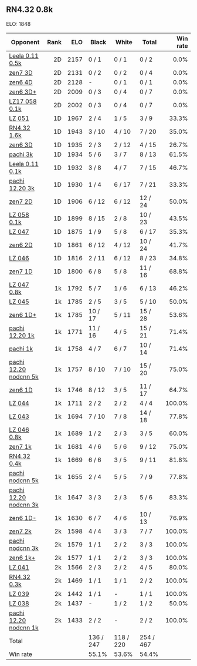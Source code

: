 ## RN4.32 0.8k ##

ELO: 1848

Opponent | Rank | ELO | Black | White | Total | Win rate
---------|-----:|----:|-------|-------|-------|-------:
[Leela 0.11 0.5k](Leela%200.11%200.5k.md) | 2D | 2157 | 0 / 1 | 0 / 1 | 0 / 2 | 0.0%
[zen7 3D](zen7%203D.md) | 2D | 2131 | 0 / 2 | 0 / 2 | 0 / 4 | 0.0%
[zen6 4D](zen6%204D.md) | 2D | 2128 | - | 0 / 1 | 0 / 1 | 0.0%
[zen6 3D+](zen6%203D+.md) | 2D | 2009 | 0 / 3 | 0 / 4 | 0 / 7 | 0.0%
[LZ17 058 0.1k](LZ17%20058%200.1k.md) | 2D | 2002 | 0 / 3 | 0 / 4 | 0 / 7 | 0.0%
[LZ 051](LZ%20051.md) | 1D | 1967 | 2 / 4 | 1 / 5 | 3 / 9 | 33.3%
[RN4.32 1.6k](RN4.32%201.6k.md) | 1D | 1943 | 3 / 10 | 4 / 10 | 7 / 20 | 35.0%
[zen6 3D](zen6%203D.md) | 1D | 1935 | 2 / 3 | 2 / 12 | 4 / 15 | 26.7%
[pachi 3k](pachi%203k.md) | 1D | 1934 | 5 / 6 | 3 / 7 | 8 / 13 | 61.5%
[Leela 0.11 0.1k](Leela%200.11%200.1k.md) | 1D | 1932 | 3 / 8 | 4 / 7 | 7 / 15 | 46.7%
[pachi 12.20 3k](pachi%2012.20%203k.md) | 1D | 1930 | 1 / 4 | 6 / 17 | 7 / 21 | 33.3%
[zen7 2D](zen7%202D.md) | 1D | 1906 | 6 / 12 | 6 / 12 | 12 / 24 | 50.0%
[LZ 058 0.1k](LZ%20058%200.1k.md) | 1D | 1899 | 8 / 15 | 2 / 8 | 10 / 23 | 43.5%
[LZ 047](LZ%20047.md) | 1D | 1875 | 1 / 9 | 5 / 8 | 6 / 17 | 35.3%
[zen6 2D](zen6%202D.md) | 1D | 1861 | 6 / 12 | 4 / 12 | 10 / 24 | 41.7%
[LZ 046](LZ%20046.md) | 1D | 1816 | 2 / 11 | 6 / 12 | 8 / 23 | 34.8%
[zen7 1D](zen7%201D.md) | 1D | 1800 | 6 / 8 | 5 / 8 | 11 / 16 | 68.8%
[LZ 047 0.8k](LZ%20047%200.8k.md) | 1k | 1792 | 5 / 7 | 1 / 6 | 6 / 13 | 46.2%
[LZ 045](LZ%20045.md) | 1k | 1785 | 2 / 5 | 3 / 5 | 5 / 10 | 50.0%
[zen6 1D+](zen6%201D+.md) | 1k | 1785 | 10 / 17 | 5 / 11 | 15 / 28 | 53.6%
[pachi 12.20 1k](pachi%2012.20%201k.md) | 1k | 1771 | 11 / 16 | 4 / 5 | 15 / 21 | 71.4%
[pachi 1k](pachi%201k.md) | 1k | 1758 | 4 / 7 | 6 / 7 | 10 / 14 | 71.4%
[pachi 12.20 nodcnn 5k](pachi%2012.20%20nodcnn%205k.md) | 1k | 1757 | 8 / 10 | 7 / 10 | 15 / 20 | 75.0%
[zen6 1D](zen6%201D.md) | 1k | 1746 | 8 / 12 | 3 / 5 | 11 / 17 | 64.7%
[LZ 044](LZ%20044.md) | 1k | 1711 | 2 / 2 | 2 / 2 | 4 / 4 | 100.0%
[LZ 043](LZ%20043.md) | 1k | 1694 | 7 / 10 | 7 / 8 | 14 / 18 | 77.8%
[LZ 046 0.8k](LZ%20046%200.8k.md) | 1k | 1689 | 1 / 2 | 2 / 3 | 3 / 5 | 60.0%
[zen7 1k](zen7%201k.md) | 1k | 1681 | 4 / 6 | 5 / 6 | 9 / 12 | 75.0%
[RN4.32 0.4k](RN4.32%200.4k.md) | 1k | 1669 | 6 / 6 | 3 / 5 | 9 / 11 | 81.8%
[pachi nodcnn 5k](pachi%20nodcnn%205k.md) | 1k | 1655 | 2 / 4 | 5 / 5 | 7 / 9 | 77.8%
[pachi 12.20 nodcnn 3k](pachi%2012.20%20nodcnn%203k.md) | 1k | 1647 | 3 / 3 | 2 / 3 | 5 / 6 | 83.3%
[zen6 1D-](zen6%201D-.md) | 1k | 1630 | 6 / 7 | 4 / 6 | 10 / 13 | 76.9%
[zen7 2k](zen7%202k.md) | 2k | 1598 | 4 / 4 | 3 / 3 | 7 / 7 | 100.0%
[pachi nodcnn 3k](pachi%20nodcnn%203k.md) | 2k | 1579 | 1 / 1 | 2 / 2 | 3 / 3 | 100.0%
[zen6 1k+](zen6%201k+.md) | 2k | 1577 | 1 / 1 | 2 / 2 | 3 / 3 | 100.0%
[LZ 041](LZ%20041.md) | 2k | 1566 | 2 / 3 | 2 / 2 | 4 / 5 | 80.0%
[RN4.32 0.3k](RN4.32%200.3k.md) | 2k | 1469 | 1 / 1 | 1 / 1 | 2 / 2 | 100.0%
[LZ 039](LZ%20039.md) | 2k | 1442 | 1 / 1 | - | 1 / 1 | 100.0%
[LZ 038](LZ%20038.md) | 2k | 1437 | - | 1 / 2 | 1 / 2 | 50.0%
[pachi 12.20 nodcnn 1k](pachi%2012.20%20nodcnn%201k.md) | 2k | 1433 | 2 / 2 | - | 2 / 2 | 100.0%
Total | | | 136 / 247 | 118 / 220 | 254 / 467 | 
Win rate| | | 55.1% | 53.6% | 54.4% | 
